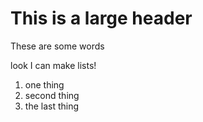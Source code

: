 # This is a large header

These are some words

look I can make lists!
1. one thing
1. second thing
1. the last thing
